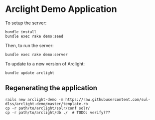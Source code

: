 # Arclight Demo Application

To setup the server:

```
bundle install
bundle exec rake demo:seed
```

Then, to run the server:

```
bundle exec rake demo:server
```

To update to a new version of Arclight:

```
bundle update arclight
```

## Regenerating the application

```
rails new arclight-demo -m https://raw.githubusercontent.com/sul-dlss/arclight-demo/master/template.rb
cp -r path/to/arclight/solr/conf solr/
cp -r path/to/arclight/db ./  # TODO: verify???
```
